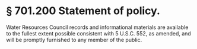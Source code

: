 # § 701.200   Statement of policy.

Water Resources Council records and informational materials are available to the fullest extent possible consistent with 5 U.S.C. 552, as amended, and will be promptly furnished to any member of the public. 




